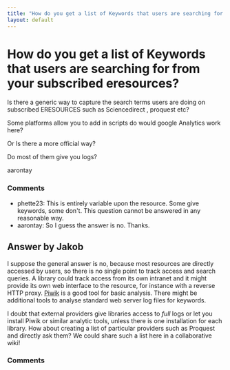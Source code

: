 ```yaml
---
title: "How do you get a list of Keywords that users are searching for from your subscribed eresources?"
layout: default
---
```

How do you get a list of Keywords that users are searching for from your subscribed eresources?
=====================
Is there a generic way to capture the search terms users are doing on
subscribed ERESOURCES such as Sciencedirect , proquest etc?

Some platforms allow you to add in scripts do would google Analytics
work here?

Or Is there a more official way?

Do most of them give you logs?

aarontay

### Comments ###
* phette23: This is entirely variable upon the resource. Some give keywords, some
don't. This question cannot be answered in any reasonable way.
* aarontay: So I guess the answer is no. Thanks.


Answer by Jakob
----------------
I suppose the general answer is no, because most resources are directly
accessed by users, so there is no single point to track access and
search queries. A library could track access from its own intranet and
it might provide its own web interface to the resource, for instance
with a reverse HTTP proxy. [Piwik](http://piwik.org/) is a good tool for
basic analysis. There might be additional tools to analyse standard web
server log files for keywords.

I doubt that external providers give libraries access to *full* logs or
let you install Piwik or similar analytic tools, unless there is one
installation for each library. How about creating a list of particular
providers such as Proquest and directly ask them? We could share such a
list here in a collaborative wiki!

### Comments ###

